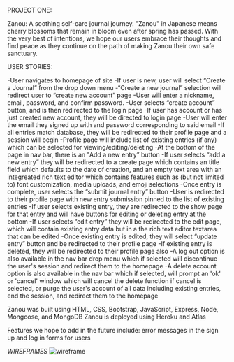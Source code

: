 PROJECT ONE:

Zanou: A soothing self-care journal journey.
"Zanou" in Japanese means cherry blossoms that remain in bloom even after spring has passed.
With the very best of intentions, we hope our users embrace their thoughts and find peace as they continue on the path of making Zanou their own safe sanctuary.  

USER STORIES:

-User navigates to homepage of site
-If user is new, user will select “Create a Journal” from the drop down menu
-“Create a new journal” selection will redirect user to “create new account” page
-User will enter a nickname, email, password, and confirm password.
-User selects “create account” button, and is then redirected to the login page
-If user has account or has just created new account, they will be directed to login page
-User will enter the email they signed up with and password corresponding to said email
-If all entries match database, they will be redirected to their profile page and a session will begin
-Profile page will include list of existing entries (if any) which can be selected for viewing/editing/deleting
-At the bottom of the page in nav bar, there is an "Add a new entry” button
-If user selects “add a new entry” they will be redirected to a create page which contains an title field which defaults to the date of creation, and an empty text area with an integreated rich text editor which contains features such as (but not limited to) font customization, media uploads, and emoji selections
-Once entry is complete, user selects the “submit journal entry” button
-User is redirected to their profile page with new entry submission pinned to the list of existing entries
-If user selects existing entry, they are redirected to the show page for that entry and will have buttons for editing or deleting entry at the bottom
-If user selects “edit entry” they will be redirected to the edit page, which will contain existing entry data but in a the rich text editor textarea that can be edited
-Once existing entry is edited, they will select “update entry” button and be redirected to their profile page
-If existing entry is deleted, they will be redirected to their profile page also
-A log out option is also available in the nav bar drop menu which if selected will discontinue the user's session and redirect them to the homepage
-A delete account option is also available in the nav bar which if selected, will prompt an 'ok' or 'cancel' window which will cancel the delete function if cancel is selected, or purge the user's account of all data including existing entries, end the session, and redirect them to the homepage

Zanou was built using HTML, CSS, Bootstrap, JavaScript, Express, Node, Mongoose, and MongoDB
Zanou is deployed using Heroku and Atlas

Features we hope to add in the future include: error messages in the sign up and log in forms for users


*WIREFRAMES*
![wireframe](https://i.imgur.com/nVGjg2D.png)
